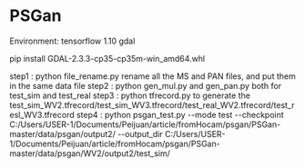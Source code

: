 # PSGan

Environment:
tensorflow 1.10
gdal


pip install GDAL-2.3.3-cp35-cp35m-win_amd64.whl


step1 : python file_rename.py rename all the MS and PAN files, and put them in the same data file
step2 : python gen_mul.py and gen_pan.py both for test_sim and test_real
step3 : python tfrecord.py to generate the 	test_sim_WV2.tfrecord/test_sim_WV3.tfrecord/test_real_WV2.tfrecord/test_resl_WV3.tfrecord
step4 : python psgan_test.py --mode test --checkpoint C:/Users/USER-1/Documents/Peijuan/article/fromHocam/psgan/PSGan-master/data/psgan/output2/ --output_dir C:/Users/USER-1/Documents/Peijuan/article/fromHocam/psgan/PSGan-master/data/psgan/WV2/output2/test_sim/